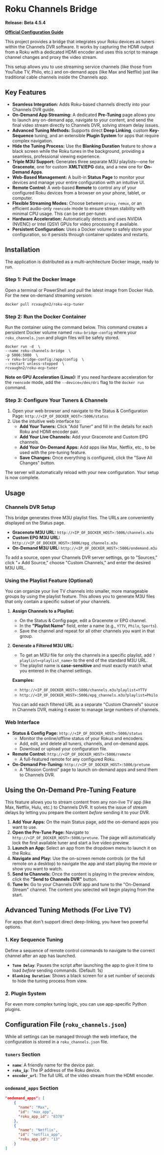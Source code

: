 # **Roku Channels Bridge**

**Release: Beta 4.5.4**

[**Official Configuration Guide**](https://tuner.ct.ws)

This project provides a bridge that integrates your Roku devices as tuners within the Channels DVR software. It works by capturing the HDMI output from a Roku with a dedicated HDMI encoder and uses this script to manage channel changes and proxy the video stream.

This setup allows you to use streaming service channels (like those from YouTube TV, Philo, etc.) and on-demand apps (like Max and Netflix) just like traditional cable channels inside the Channels app.

## **Key Features**

  * **Seamless Integration:** Adds Roku-based channels directly into your Channels DVR guide.
  * **On-Demand App Streaming:** A dedicated **Pre-Tuning** page allows you to launch any on-demand app, navigate to your content, and send the final video stream directly to Channels DVR, solving stream delay issues.
  * **Advanced Tuning Methods:** Supports direct **Deep Linking**, custom **Key-Sequence** tuning, and an extensible **Plugin System** for apps that require complex navigation.
  * **Hide the Tuning Process:** Use the **Blanking Duration** feature to show a black screen while the Roku tunes in the background, providing a seamless, professional viewing experience.
  * **Triple M3U Support:** Generates three separate M3U playlists—one for **Gracenote**, one for custom **XMLTV/EPG** data, and a new one for **On-Demand Apps**.
  * **Web-Based Management:** A built-in **Status Page** to monitor your devices and manage your entire configuration with an intuitive UI.
  * **Remote Control:** A web-based **Remote** to control any of your configured Roku devices from a browser on your phone, tablet, or computer.
  * **Flexible Streaming Modes:** Choose between `proxy`, `remux`, or an efficient audio-only `reencode` mode to ensure stream stability with minimal CPU usage. This can be set per-tuner.
  * **Hardware Acceleration:** Automatically detects and uses NVIDIA (NVENC) or Intel (QSV) GPUs for video processing if available.
  * **Persistent Configuration:** Uses a Docker volume to safely store your configuration, so it persists through container updates and restarts.

## **Installation**

The application is distributed as a multi-architecture Docker image, ready to run.

### **Step 1: Pull the Docker Image**

Open a terminal or PowerShell and pull the latest image from Docker Hub. For the new on-demand streaming version:

```
docker pull rcvaughn2/roku-ecp-tuner
```

### **Step 2: Run the Docker Container**

Run the container using the command below. This command creates a persistent Docker volume named `roku-bridge-config` where your `roku_channels.json` and plugin files will be safely stored.

```
docker run -d  \
--name roku-channels-bridge  \
-p 5006:5000  \
-v roku-bridge-config:/app/config  \
--restart unless-stopped  \
rcvaughn2/roku-ecp-tuner
```

**Note on GPU Acceleration (Linux):** If you need hardware acceleration for the `reencode` mode, add the `--device=/dev/dri` flag to the `docker run` command.

### **Step 3: Configure Your Tuners & Channels**

1.  Open your web browser and navigate to the Status & Configuration Page:
    `http://<IP_OF_DOCKER_HOST>:5006/status`
2.  Use the intuitive web interface to:
      * **Add Your Tuners:** Click "Add Tuner" and fill in the details for each Roku and HDMI encoder pair.
      * **Add Your Live Channels:** Add your Gracenote and Custom EPG channels.
      * **Add Your On-Demand Apps:** Add apps like Max, Netflix, etc., to be used with the pre-tuning feature.
      * **Save Changes:** Once everything is configured, click the "Save All Changes" button.

The server will automatically reload with your new configuration. Your setup is now complete.

## **Usage**

### **Channels DVR Setup**

This bridge generates three M3U playlist files. The URLs are conveniently displayed on the Status page.

  * **Gracenote M3U URL:** `http://<IP_OF_DOCKER_HOST>:5006/channels.m3u`
  * **Custom EPG M3U URL:** `http://<IP_OF_DOCKER_HOST>:5006/epg_channels.m3u`
  * **On-Demand M3U URL:** `http://<IP_OF_DOCKER_HOST>:5006/ondemand.m3u`

To add a source, open your Channels DVR server settings, go to "Sources," click "+ Add Source," choose "Custom Channels," and enter the desired M3U URL.

### **Using the Playlist Feature (Optional)**

You can organize your live TV channels into smaller, more manageable groups by using the playlist feature. This allows you to generate M3U files that only contain a specific subset of your channels.

1.  **Assign Channels to a Playlist:**

      * On the Status & Config page, edit a Gracenote or EPG channel.
      * In the **"Playlist Name"** field, enter a name (e.g., `YTTV`, `Philo`, `Sports`).
      * Save the channel and repeat for all other channels you want in that group.

2.  **Generate a Filtered M3U URL:**

      * To get an M3U file for only the channels in a specific playlist, add `?playlist=<playlist_name>` to the end of the standard M3U URL.
      * The playlist name is **case-sensitive** and must exactly match what you entered in the channel settings.

    **Examples:**

      * `http://<IP_OF_DOCKER_HOST>:5006/channels.m3u?playlist=YTTV`
      * `http://<IP_OF_DOCKER_HOST>:5006/epg_channels.m3u?playlist=Philo`

    You can add each filtered URL as a separate "Custom Channels" source in Channels DVR, making it easier to manage large numbers of channels.

### **Web Interface**

  * **Status & Config Page:** `http://<IP_OF_DOCKER_HOST>:5006/status`
      * Monitor the online/offline status of your Rokus and encoders.
      * Add, edit, and delete all tuners, channels, and on-demand apps.
      * Download or upload your configuration file.
  * **Remote Control:** `http://<IP_OF_DOCKER_HOST>:5006/remote`
      * A full-featured remote for any configured Roku.
  * **On-Demand Pre-Tuning:** `http://<IP_OF_DOCKER_HOST>:5006/pretune`
      * A "Mission Control" page to launch on-demand apps and send them to Channels DVR.

## **Using the On-Demand Pre-Tuning Feature**

This feature allows you to stream content from any non-live TV app (like Max, Netflix, Hulu, etc.) to Channels DVR. It solves the issue of stream delays by letting you prepare the content *before* sending it to your DVR.

1.  **Add Your Apps:** On the main Status page, add the on-demand apps you want to use.
2.  **Open the Pre-Tune Page:** Navigate to `http://<IP_OF_DOCKER_HOST>:5006/pretune`. The page will automatically lock the first available tuner and start a live video preview.
3.  **Launch an App:** Select an app from the dropdown menu to launch it on the Roku.
4.  **Navigate and Play:** Use the on-screen remote controls (or the full remote on a desktop) to navigate the app and start playing the movie or show you want to watch.
5.  **Send to Channels:** Once the content is playing in the preview window, click the **"Send to Channels DVR"** button.
6.  **Tune In:** Go to your Channels DVR app and tune to the "On-Demand Stream" channel. The content you selected will begin playing from the start.

## **Advanced Tuning Methods (For Live TV)**

For apps that don't support direct deep-linking, you have two powerful options.

### **1. Key Sequence Tuning**

Define a sequence of remote control commands to navigate to the correct channel after an app has launched.

  * **`Tune Delay`**: Pauses the script after launching the app to give it time to load *before* sending commands. (Default: 1s)
  * **`Blanking Duration`**: Shows a black screen for a set number of seconds to hide the tuning process from view.

### **2. Plugin System**

For even more complex tuning logic, you can use app-specific Python plugins.

## **Configuration File (`roku_channels.json`)**

While all settings can be managed through the web interface, the configuration is stored in a `roku_channels.json` file.

### **`tuners` Section**

  * **`name`**: A friendly name for the device pair.
  * **`roku_ip`**: The IP address of the Roku device.
  * **`encoder_url`**: The full URL of the video stream from the HDMI encoder.

### **`ondemand_apps` Section**

```json
"ondemand_apps": [
    {
      "name": "Max",
      "id": "max_app",
      "roku_app_id": "8378"
    },
    {
      "name": "Netflix",
      "id": "netflix_app",
      "roku_app_id": "13"
    }
]

```


